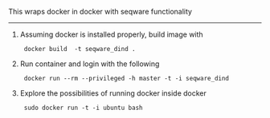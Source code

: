 This wraps docker in docker with seqware functionality 

------------------------

1. Assuming docker is installed properly, build image with 

        docker build  -t seqware_dind .

2. Run container and login with the following
 
        docker run --rm --privileged -h master -t -i seqware_dind

3. Explore the possibilities of running docker inside docker

        sudo docker run -t -i ubuntu bash

